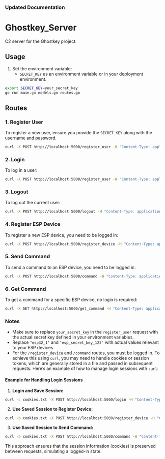 ### Updated Documentation

# Ghostkey_Server

C2 server for the Ghostkey project.

## Usage

1. Set the environment variable:
    - `SECRET_KEY` as an environment variable or in your deployment environment.

```sh
export SECRET_KEY=your_secret_key
go run main.go models.go routes.go
```

## Routes

### 1. Register User

To register a new user, ensure you provide the `SECRET_KEY` along with the username and password.

```sh
curl -X POST http://localhost:5000/register_user -H "Content-Type: application/x-www-form-urlencoded" -d "username=new_user&password=password123&secret_key=your_secret_key"
```

### 2. Login

To log in a user:

```sh
curl -X POST http://localhost:5000/register_user -H "Content-Type: application/x-www-form-urlencoded" -d "username=new_user&password=password123"
```

### 3. Logout

To log out the current user:

```sh
curl -X POST http://localhost:5000/logout -H "Content-Type: application/x-www-form-urlencoded"
```

### 4. Register ESP Device

To register a new ESP device, you need to be logged in:

```sh
curl -X POST http://localhost:5000/register_device -H "Content-Type: application/x-www-form-urlencoded" -d "esp_id=esp32_1&esp_secret_key=your_esp_secret_key"
```

### 5. Send Command

To send a command to an ESP device, you need to be logged in:

```sh
curl -X POST http://localhost:5000/command -H "Content-Type: application/x-www-form-urlencoded" -d "esp_id=esp32_1&command=your_command_here"
```

### 6. Get Command

To get a command for a specific ESP device, no login is required:

```sh
curl -X GET http://localhost:5000/get_command -H "Content-Type: application/x-www-form-urlencoded" -d "esp_id=esp32_1&esp_secret_key=your_esp_secret_key"
```

### Notes

- Make sure to replace `your_secret_key` in the `register_user` request with the actual secret key defined in your environment variables.
- Replace `"esp32_1"` and `"esp_secret_key_123"` with actual values relevant to your ESP devices.
- For the `/register_device` and `/command` routes, you must be logged in. To achieve this using `curl`, you may need to handle cookies or session tokens, which are generally stored in a file and passed in subsequent requests. Here’s an example of how to manage login sessions with `curl`:

#### Example for Handling Login Sessions

1. **Login and Save Session:**

```sh
curl -c cookies.txt -X POST http://localhost:5000/login -H "Content-Type: application/x-www-form-urlencoded" -d "username=new_user&password=password123"
```

2. **Use Saved Session to Register Device:**

```sh
curl -b cookies.txt -X POST http://localhost:5000/register_device -H "Content-Type: application/x-www-form-urlencoded" -d "esp_id=esp32_1&esp_secret_key=your_esp_secret_key"
```

3. **Use Saved Session to Send Command:**

```sh
curl -b cookies.txt -X POST http://localhost:5000/command -H "Content-Type: application/x-www-form-urlencoded" -d "esp_id=esp32_1&command=your_command_here"
```

This approach ensures that the session information (cookies) is preserved between requests, simulating a logged-in state.
